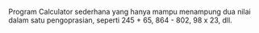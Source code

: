 Program Calculator sederhana yang hanya mampu menampung dua nilai dalam satu pengoprasian, seperti 245 + 65, 864 - 802, 98 x 23, dll.
